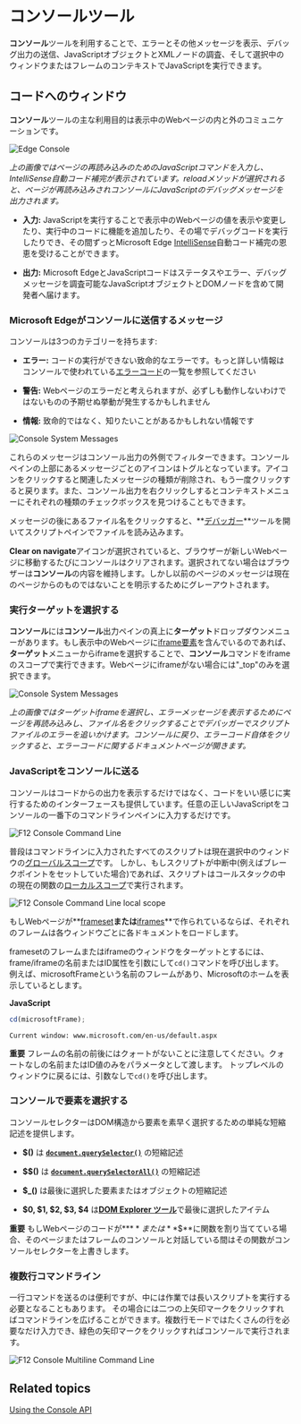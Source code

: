 <!-- # Console Tool -->
# コンソールツール

<!-- Use the **Console** tool to view errors and other messages, send debug output, inspect JavaScript objects and XML nodes, and to run JavaScript in the context of the selected window or frame. -->

**コンソール**ツールを利用することで、エラーとその他メッセージを表示、デバッグ出力の送信、JavaScriptオブジェクトとXMLノードの調査、そして選択中のウィンドウまたはフレームのコンテキストでJavaScriptを実行できます。

<!-- ## A window into your code -->
## コードへのウィンドウ

<!-- The primary use for the **Console** tool is to communicate into and out of running webpages. -->

**コンソール**ツールの主な利用目的は表示中のWebページの内と外のコミュニケーションです。

![Edge Console](../media/Edge_Console.gif)

<!-- *In the image above, as the JavaScript command to reload the page is entered in, the IntelliSense auto code completion pops up. Once the reload method is selected, the page reloads and the console sends JavaScript debugging messages out.* -->

*上の画像ではページの再読み込みのためのJavaScriptコマンドを入力し、IntelliSense自動コード補完が表示されています。reloadメソッドが選択されると、ページが再読み込みされコンソールにJavaScriptのデバッグメッセージを出力されます。*

   <!-- - **In:** Run JavaScript to view and change values in running webpages, add functions to running code, and run debug code on the fly, all while taking advantage of the Microsoft Edge [IntelliSense](https://msdn.microsoft.com/en-us/library/hcw1s69b.aspx) auto code completion. -->
   - **入力:** JavaScriptを実行することで表示中のWebページの値を表示や変更したり、実行中のコードに機能を追加したり、その場でデバッグコードを実行したりでき、その間ずっとMicrosoft Edge [IntelliSense](https://msdn.microsoft.com/en-us/library/hcw1s69b.aspx)自動コード補完の恩恵を受けることができます。

   <!-- - **Out:** Microsoft Edge and JavaScript code deliver status, error, and debug messages to developers, including inspectable JavaScript objects and DOM Nodes. For more on how to send debug information and other messages to the console from your code, read up on [Using the Console API](./using-the-console-api/). -->
   - **出力:** Microsoft EdgeとJavaScriptコードはステータスやエラー、デバッグメッセージを調査可能なJavaScriptオブジェクトとDOMノードを含めて開発者へ届けます。

<!-- ### Messages Microsoft Edge sends to the console -->
### Microsoft Edgeがコンソールに送信するメッセージ

<!-- The Console has three categories: -->

コンソールは3つのカテゴリーを持ちます:
   <!-- - **Error:** Critical errors that cause code not to run. For more info, see a list of [error codes](./console-error-and-status-codes) used in the console. -->
   - **エラー:** コードの実行ができない致命的なエラーです。もっと詳しい情報はコンソールで使われている[エラーコード](./console-error-and-status-codes)の一覧を参照してください
   <!-- - **Warning:** Possible errors in your webpage that don't necessarily break it, but may cause unexpected behavior. -->
   - **警告:** Webページのエラーだと考えられますが、必ずしも動作しないわけではないものの予期せぬ挙動が発生するかもしれません
   <!-- - **Information:** Non-critical information you might want to know. -->
   - **情報:** 致命的ではなく、知りたいことがあるかもしれない情報です

![Console System Messages](../media/Edge_Console_messages.gif)

<!-- These messages can be filtered out of the Console output. The icons for each message type at the top of the Console pane act as toggles. Click one to remove its associated message type, then again to return it. You can also right-click in the Console output and find check boxes for each type in the context menu. -->

これらのメッセージはコンソール出力の外側でフィルターできます。コンソールペインの上部にあるメッセージごとのアイコンはトグルとなっています。アイコンをクリックすると関連したメッセージの種類が削除され、もう一度クリックすると戻ります。また、コンソール出力を右クリックしするとコンテキストメニューにそれぞれの種類のチェックボックスを見つけることもできます。

<!-- When you click the file name that follows a message, you open the **[Debugger](../debugger/)** tool and load the file in the script pane. -->

メッセージの後にあるファイル名をクリックすると、**[デバッガー](../debugger/)**ツールを開いてスクリプトペインでファイルを読み込みます。

<!-- When the **Clear on navigate** icon is highlighted, the console clears every time the browser navigates to a new webpage. When it isn't highlighted, the browser preserves the contents of the **Console**, but messages from prior webpages are grayed out to better visually indicate they are not from the current page. -->

**Clear on navigate**アイコンが選択されていると、ブラウザーが新しいWebページに移動するたびにコンソールはクリアされます。選択されてない場合はブラウザーは**コンソール**の内容を維持します。しかし以前のページのメッセージは現在のページからのものではないことを明示するためにグレーアウトされます。

<!-- ### Selecting your execution target -->
### 実行ターゲットを選択する
<!-- The **Console** has a **Target** drop-down menu just above the **Console** output pane. If the webpage you're viewing has an [iframe element]() in it, select the iframe from the **Target** menu to run **Console** commands solely in the scope of the iframe. If your webpage has no iframes, the only selection will be "_top." -->

**コンソール**には**コンソール**出力ペインの真上に**ターゲット**ドロップダウンメニューがあります。もし表示中のWebページに[iframe要素]()を含んでいるのであれば、**ターゲット**メニューからiframeを選択することで、**コンソール**コマンドをiframeのスコープで実行できます。Webページにiframeがない場合には"_top"のみを選択できます。

![Console System Messages](../media/Edge_Console_toggles.gif)

<!-- *In the image above, the Target iframe is selected, then the page reloads to output only Error messages, the file name is clicked to follow the error to the script file where it is located in the Debugger. Returning to the Console, the Error Code itself is clicked, opening the documentation page for that error code.* -->

*上の画像ではターゲットiframeを選択し、エラーメッセージを表示するためにページを再読み込みし、ファイル名をクリックすることでデバッガーでスクリプトファイルのエラーを追いかけます。コンソールに戻り、エラーコード自体をクリックすると、エラーコードに関するドキュメントページが開きます。*

<!-- ### Sending JavaScript into the Console -->
### JavaScriptをコンソールに送る
<!-- The console not only displays output from code, but provides an interface to execute code as well. Just enter any valid JavaScript at the bottom of the Console, in the command line pane. -->

コンソールはコードからの出力を表示するだけではなく、コードをいい感じに実行するためのインターフェースも提供しています。任意の正しいJavaScriptをコンソールの一番下のコマンドラインペインに入力するだけです。

![F12 Console Command Line](../media/Edge_Console_command.gif)

<!-- Generally, all script entered in the command line executes in the [global scope](https://msdn.microsoft.com/en-us/library/bzt2dkta.aspx) of the currently selected window. However, if your script is currently paused (for instance, because you set a breakpoint), script executes in the [local scope](https://msdn.microsoft.com/en-us/library/bzt2dkta.aspx) of the current function within the call stack. -->

普段はコマンドラインに入力されたすべてのスクリプトは現在選択中のウィンドウの[グローバルスコープ](https://msdn.microsoft.com/en-us/library/bzt2dkta.aspx)です。
しかし、もしスクリプトが中断中(例えばブレークポイントをセットしていた場合)であれば、スクリプトはコールスタックの中の現在の関数の[ローカルスコープ](https://msdn.microsoft.com/en-us/library/bzt2dkta.aspx)で実行されます。

![F12 Console Command Line local scope](../media/Edge_Console_local_scope.png)

<!-- If your webpage is built with a **[frameset](https://msdn.microsoft.com/en-us/library/ms535251.aspx)** or **[iframes](https://msdn.microsoft.com/en-us/library/ms535258.aspx)**, those frames load their own documents in their own windows. -->

もしWebページが**[frameset](https://msdn.microsoft.com/en-us/library/ms535251.aspx)**または**[iframes](https://msdn.microsoft.com/en-us/library/ms535258.aspx)**で作られているならば、それぞれのフレームは各ウィンドウごとに各ドキュメントをロードします。

<!-- To target the window of a frameset frame or an iframe, use the `cd()` command, with the frame/iframe's name or ID attribute as the argument. For example, you have a frame with the name microsoftFrame and you're loading the Microsoft homepage in it. -->

framesetのフレームまたはiframeのウィンドウをターゲットとするには、frame/iframeの名前またはID属性を引数にして`cd()`コマンドを呼び出します。例えば、microsoftFrameという名前のフレームがあり、Microsoftのホームを表示しているとします。

   **JavaScript**
   ```js
   cd(microsoftFrame);
   ```
   ```
   Current window: www.microsoft.com/en-us/default.aspx
   ```

<!-- **Important**  Note that there were no quotes around the name of the frame. Only pass the unquoted name or ID value as the parameter.
To return to the top level window, use `cd()` with no argument. -->

**重要** フレームの名前の前後にはクォートがないことに注意してください。クォートなしの名前またはID値のみをパラメータとして渡します。
トップレベルのウィンドウに戻るには、引数なしで`cd()`を呼び出します。

<!-- ### Selecting elements in the Console -->
### コンソールで要素を選択する
<!-- Console selectors provide simple shorthands for quickly selecting elements in your DOM structure. They are: -->

コンソールセレクターはDOM構造から要素を素早く選択するための単純な短縮記述を提供します。

   <!-- - **$()** is a shorthand for [**`document.querySelector()`**](https://msdn.microsoft.com/en-us/library/cc288169.aspx). -->
   - **$()** は [**`document.querySelector()`**](https://msdn.microsoft.com/en-us/library/cc288169.aspx) の短縮記述
   <!-- - **$$()** is a shorthand for [**`document.querySelectorAll()`**](https://msdn.microsoft.com/en-us/library/cc304115.85.aspx). -->
   - **$$()** は [**`document.querySelectorAll()`**](https://msdn.microsoft.com/en-us/library/cc304115.85.aspx) の短縮記述
   <!-- - **$_()** is a shorthand for the last selected element or object. -->
   - **$_()** は最後に選択した要素またはオブジェクトの短縮記述
   <!-- - **$0, $1, $2, $3, $4** return the last items selected in the [**DOM Explorer tool**](../dom-explorer/). -->
   - **$0, $1, $2, $3, $4** は[**DOM Explorer ツール**](../dom-explorer/)で最後に選択したアイテム

<!-- **Important**  If code in a webpage assigns a function to **$** or **$$**, that function overrides the console selector functions while the console is interacting with that page or its frames. -->

**重要** もしWebページのコードが**$**または**$$**に関数を割り当てている場合、そのページまたはフレームのコンソールと対話している間はその関数がコンソールセレクターを上書きします。

<!-- ### The multiline command line -->
### 複数行コマンドライン

<!-- Sending in single line commands is useful, but some tasks require executing longer scripts. Click the double up-arrow symbol to expand the command line. In multiline mode, enter as many lines as you need, then click the green arrow symbol to execute it in the console. -->

一行コマンドを送るのは便利ですが、中には作業では長いスクリプトを実行する必要となることもあります。
その場合には二つの上矢印マークをクリックすればコマンドラインを広げることができます。複数行モードではたくさんの行を必要なだけ入力でき、緑色の矢印マークをクリックすればコンソールで実行されます。

![F12 Console Multiline Command Line](../media/f12blueconsolecommandmultiple.png)

## Related topics
[Using the Console API](./using-the-console-api/)


